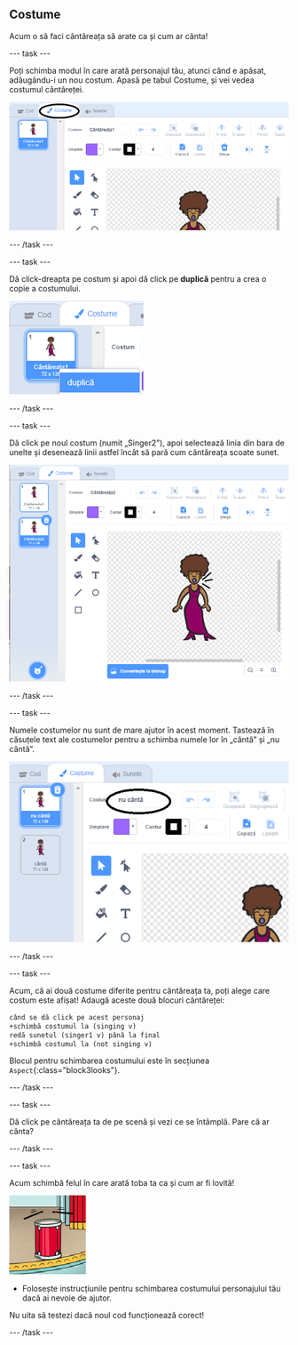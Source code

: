 ## Costume

Acum o să faci cântăreața să arate ca și cum ar cânta!

\--- task \---

Poți schimba modul în care arată personajul tău, atunci când e apăsat, adăugându-i un nou costum. Apasă pe tabul Costume, și vei vedea costumul cântăreței.

![captură de ecran](images/band-singer-costume-annotated.png)

\--- /task \---

\--- task \---

Dă click-dreapta pe costum și apoi dă click pe **duplică** pentru a crea o copie a costumului.

![captură de ecran](images/band-singer-duplicate.png)

\--- /task \---

\--- task \---

Dă click pe noul costum (numit „Singer2”), apoi selectează linia din bara de unelte și desenează linii astfel încât să pară cum cântăreața scoate sunet.

![captură de ecran](images/band-singer-click.png)

\--- /task \---

\--- task \---

Numele costumelor nu sunt de mare ajutor în acest moment. Tastează în căsuțele text ale costumelor pentru a schimba numele lor în „cântă” și „nu cântă”.

![captură de ecran](images/band-singer-name-annotated.png)

\--- /task \---

\--- task \---

Acum, că ai două costume diferite pentru cântăreața ta, poți alege care costum este afișat! Adaugă aceste două blocuri cântăreței:

```blocks3
când se dă click pe acest personaj
+schimbă costumul la (singing v)
redă sunetul (singer1 v) până la final
+schimbă costumul la (not singing v)
```

Blocul pentru schimbarea costumului este în secțiunea `Aspect`{:class="block3looks"}.

\--- /task \---

\--- task \---

Dă click pe cântăreața ta de pe scenă și vezi ce se întâmplă. Pare că ar cânta?

\--- /task \---

\--- task \---

Acum schimbă felul în care arată toba ta ca și cum ar fi lovită!

![captură de ecran](images/band-drum-final.png)

- Folosește instrucțiunile pentru schimbarea costumului personajului tău dacă ai nevoie de ajutor.

Nu uita să testezi dacă noul cod funcționează corect!

\--- /task \---